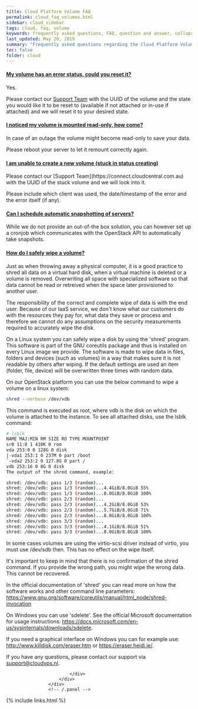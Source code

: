 ```yaml
---
title: Cloud Platform Volume FAQ
permalink: cloud_faq_volumes.html
sidebar: cloud_sidebar
tags: cloud, faq, volume
keywords: frequently asked questions, FAQ, question and answer, collapsible sections, expand, collapse
last_updated: May 20, 2019
summary: "Frequently asked questions regarding the Cloud Platform Volumes"
toc: false
folder: cloud
---
```


<div class="panel-group" id="accordion">
                    <div class="panel panel-default">
                        <div class="panel-heading">
                            <h4 class="panel-title">
                                <a class="noCrossRef accordion-toggle" data-toggle="collapse" data-parent="#accordion" href="#collapseOneVolume">My volume has an error status, could you reset it?</a>
                            </h4>
                        </div>
                        <div id="collapseOneVolume" class="panel-collapse collapse noCrossRef">
                            <div class="panel-body">
<div markdown="1">
Yes.

Please contact our [Support Team](https://connect.cloudcentral.com.au) with the UUID of the volume and the state you would like it to be reset to (available if not attached or in-use if attached) and we will reset it to your desired state.
</div>
                            </div>
                        </div>
                    </div>
                    <!-- /.panel -->
                    <div class="panel panel-default">
                        <div class="panel-heading">
                            <h4 class="panel-title">
                                <a class="noCrossRef accordion-toggle" data-toggle="collapse" data-parent="#accordion" href="#collapseTwoVolume">I noticed my volume is mounted read-only, how come?</a>
                            </h4>
                        </div>
                        <div id="collapseTwoVolume" class="panel-collapse collapse noCrossRef">
                            <div class="panel-body">
<div markdown="1">
In case of an outage the volume might become read-only to save your data.

Please reboot your server to let it remount correctly again.
</div>
                            </div>
                        </div>
                    </div>
                    <!-- /.panel -->
                    <div class="panel panel-default">
                        <div class="panel-heading">
                            <h4 class="panel-title">
                                <a class="noCrossRef accordion-toggle" data-toggle="collapse" data-parent="#accordion" href="#collapseThreeVolume">I am unable to create a new volume (stuck in status creating)</a>
                            </h4>
                        </div>
                        <div id="collapseThreeVolume" class="panel-collapse collapse noCrossRef">
                            <div class="panel-body">
<div markdown="1">
Please contact our [Support Team](https://connect.cloudcentral.com.au) with the UUID of the stuck volume and we will look into it.

Please include which client was used, the date/timestamp of the error and the error itself (if any).
</div>
                            </div>
                        </div>
                    </div>
                    <!-- /.panel -->
                    <div class="panel panel-default">
                        <div class="panel-heading">
                            <h4 class="panel-title">
                                <a class="noCrossRef accordion-toggle" data-toggle="collapse" data-parent="#accordion" href="#collapseFourVolume">Can I schedule automatic snapshotting of servers?</a>
                            </h4>
                        </div>
                        <div id="collapseFourVolume" class="panel-collapse collapse noCrossRef">
                            <div class="panel-body">
<div markdown="1">
While we do not provide an out-of-the box solution, you can however set up a cronjob which communicates with the OpenStack API to automatically take snapshots.
</div>
                            </div>
                        </div>
                    </div>
                    <!-- /.panel -->
                    <div class="panel panel-default">
                        <div class="panel-heading">
                            <h4 class="panel-title">
                                <a class="noCrossRef accordion-toggle" data-toggle="collapse" data-parent="#accordion" href="#collapseFiveVolume">How do I safely wipe a volume?</a>
                            </h4>
                        </div>
                        <div id="collapseFiveVolume" class="panel-collapse collapse noCrossRef">
                            <div class="panel-body">
<div markdown="1"> 
Just as when throwing away a physical computer, it is a good practice to shred all data on a virtual hard disk, when a virtual machine is deleted or a volume is removed. Overwriting all space with specialized software so that data cannot be read or retreived when the space later provisioned to another user.

The responsibility of the correct and complete wipe of data is with the end user. Because of our IaaS service, we don't know what our customers do with the resources they pay for, what data they save or process and therefore we cannot do any assumptions on the security measurements required to accurately wipe the disk.

On a Linux system you can safely wipe a disk by using the 'shred' program. This software is part of the GNU coreutils package and thus is installed on every Linux image we provide. The software is made to wipe data in files, folders and devices (such as volumes) in a way that makes sure it is not readable by others after wiping. If the default settings are used an item (folder, file, device) will be overwritten three times with random data.

On our OpenStack platform you can use the below command to wipe a volume on a linux system:
```sh
shred --verbose /dev/vdb
```
This command is executed as root, where vdb is the disk on which the volume is attached to the instance. To see all attached disks, use the lsblk command:
```sh
# lsblk
NAME MAJ:MIN RM SIZE RO TYPE MOUNTPOINT
sr0 11:0 1 410K 0 rom
vda 253:0 0 128G 0 disk
|-vda1 253:1 0 237M 0 part /boot
`-vda2 253:2 0 127.8G 0 part /
vdb 253:16 0 8G 0 disk
The output of the shred command, example:

shred: /dev/vdb: pass 1/3 (random)...
shred: /dev/vdb: pass 1/3 (random)...4.4GiB/8.0GiB 55%
shred: /dev/vdb: pass 1/3 (random)...8.0GiB/8.0GiB 100%
shred: /dev/vdb: pass 2/3 (random)...
shred: /dev/vdb: pass 2/3 (random)...4.2GiB/8.0GiB 53%
shred: /dev/vdb: pass 2/3 (random)...5.7GiB/8.0GiB 71%
shred: /dev/vdb: pass 2/3 (random)...8.0GiB/8.0GiB 100%
shred: /dev/vdb: pass 3/3 (random)...
shred: /dev/vdb: pass 3/3 (random)...4.1GiB/8.0GiB 51%
shred: /dev/vdb: pass 3/3 (random)...8.0GiB/8.0GiB 100%
```
In some cases volumes are using the virtio-scsi driver instead of virtio, you must use /dev/sdb then. This has no effect  on the wipe itself.

It's important to keep in mind that there is no confirmation of the shred command. If you provide the wrong path, you might wipe the wrong data. This cannot be recovered.

In the official documentation of 'shred' you can read more on how the software works and other command line parameters: https://www.gnu.org/software/coreutils/manual/html_node/shred-invocation

On Windows you can use 'sdelete'. See the official Microsoft documentation for usage instructions: https://docs.microsoft.com/en-us/sysinternals/downloads/sdelete.

If you need a graphical interface on Windows you can for example use: http://www.killdisk.com/eraser.htm or https://eraser.heidi.ie/.

If you have any questions, please contact our support via support@cloudvps.nl.
</div>

                            </div>
                        </div>
                    </div>
                    <!-- /.panel -->
</div>

{% include links.html %}
